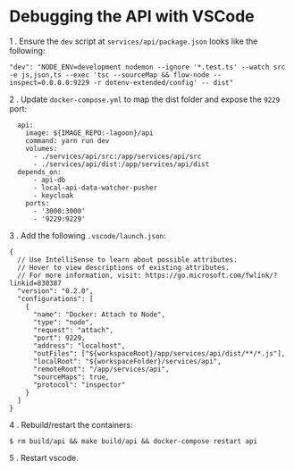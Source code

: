 # Debugging the API with VSCode


1 . Ensure the `dev` script at `services/api/package.json` looks like the following:

```
"dev": "NODE_ENV=development nodemon --ignore '*.test.ts' --watch src -e js,json,ts --exec 'tsc --sourceMap && flow-node --inspect=0.0.0.0:9229 -r dotenv-extended/config' -- dist"
```

2 . Update `docker-compose.yml` to map the dist folder and expose the `9229` port:
```
  api:
    image: ${IMAGE_REPO:-lagoon}/api
    command: yarn run dev
    volumes:
      - ./services/api/src:/app/services/api/src
      - ./services/api/dist:/app/services/api/dist
  depends_on:
      - api-db
      - local-api-data-watcher-pusher
      - keycloak
    ports:
      - '3000:3000'
      - '9229:9229'
```

3 . Add the following `.vscode/launch.json`:

```
{
  // Use IntelliSense to learn about possible attributes.
  // Hover to view descriptions of existing attributes.
  // For more information, visit: https://go.microsoft.com/fwlink/?linkid=830387
  "version": "0.2.0",
  "configurations": [
    {
      "name": "Docker: Attach to Node",
      "type": "node",
      "request": "attach",
      "port": 9229,
      "address": "localhost",
      "outFiles": ["${workspaceRoot}/app/services/api/dist/**/*.js"],
      "localRoot": "${workspaceFolder}/services/api",
      "remoteRoot": "/app/services/api",
      "sourceMaps": true,
      "protocol": "inspector"
    }
  ]
}

```

4 . Rebuild/restart the containers:

```
$ rm build/api && make build/api && docker-compose restart api
```

5 . Restart vscode.
